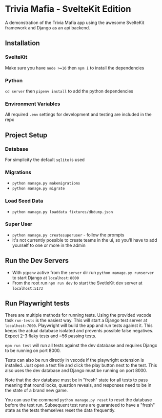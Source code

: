 # Trivia Mafia - SvelteKit Edition

A demonstration of the Trivia Mafia app using the awesome SvelteKit framework and Django as an api backend.

## Installation

### SvelteKit
Make sure you have `node >=16` then `npm i` to install the dependencies

### Python
`cd server` then `pipenv install` to add the python dependencies

### Environment Variables
All required `.env` settings for development and testing are included in the repo

## Project Setup
### Database
For simplicity the default `sqlite` is used
### Migrations
- `python manage.py makemigrations`
- `python manage.py migrate`
### Load Seed Data
- `python manage.py loaddata fixtures/dbdump.json`
### Super User
- `python manage.py createsuperuser` - follow the prompts
- it's not currently possible to create teams in the ui, so you'll have to add yourself to one or more in the admin

## Run the Dev Servers
- With `pipenv` active from the `server` dir run `python manage.py runserver` to start Django at `localhost:8000`
- From the root run `npm run dev` to start the SvetleKit dev server at `localhost:5173`

## Run Playwright tests
There are multiple methods for running tests. Using the provided vscode task `run-tests` is the easiest way. 
This will start a Django test server at `localhost:7000`. Playwright will build the app and run tests against it. 
This keeps the actual database isolated and prevents possible false negatives. Expect 2-3 flaky tests and ~56 passing tests.

`npm run test` will run all tests against the dev database and requires Django to be running on port 8000.

Tests can also be run directly in vscode if the playwright extension is installed. Just open a test file and click the play button 
next to the test. This also uses the dev database and Django must be running on port 8000.

Note that the dev database must be in "fresh" state for all tests to pass meaning that round locks, question reveals, and responses
need to be in the state of a brand new game.

You can use the command `python manage.py reset` to reset the database before the test run. 
Subsequent test runs are guaranteed to have a "fresh" state as the tests themselves reset the data frequently.
